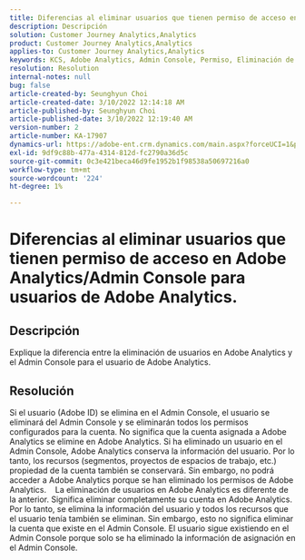 ```yaml
---
title: Diferencias al eliminar usuarios que tienen permiso de acceso en Adobe Analytics/Admin Console para usuarios de Adobe Analytics.
description: Descripción
solution: Customer Journey Analytics,Analytics
product: Customer Journey Analytics,Analytics
applies-to: Customer Journey Analytics,Analytics
keywords: KCS, Adobe Analytics, Admin Console, Permiso, Eliminación de usuarios, Eliminación de usuarios
resolution: Resolution
internal-notes: null
bug: false
article-created-by: Seunghyun Choi
article-created-date: 3/10/2022 12:14:18 AM
article-published-by: Seunghyun Choi
article-published-date: 3/10/2022 12:19:40 AM
version-number: 2
article-number: KA-17907
dynamics-url: https://adobe-ent.crm.dynamics.com/main.aspx?forceUCI=1&pagetype=entityrecord&etn=knowledgearticle&id=ac67bd03-07a0-ec11-b400-0022480b0a3e
exl-id: 9df9c88b-477a-4314-812d-fc2790a36d5c
source-git-commit: 0c3e421beca46d9fe1952b1f98538a50697216a0
workflow-type: tm+mt
source-wordcount: '224'
ht-degree: 1%

---
```


# Diferencias al eliminar usuarios que tienen permiso de acceso en Adobe Analytics/Admin Console para usuarios de Adobe Analytics.

## Descripción


Explique la diferencia entre la eliminación de usuarios en Adobe Analytics y el Admin Console para el usuario de Adobe Analytics.


## Resolución


Si el usuario (Adobe ID) se elimina en el Admin Console, el usuario se eliminará del Admin Console y se eliminarán todos los permisos configurados para la cuenta.
No significa que la cuenta asignada a Adobe Analytics se elimine en Adobe Analytics. Si ha eliminado un usuario en el Admin Console, Adobe Analytics conserva la información del usuario.
Por lo tanto, los recursos (segmentos, proyectos de espacios de trabajo, etc.) propiedad de la cuenta también se conservará.
Sin embargo, no podrá acceder a Adobe Analytics porque se han eliminado los permisos de Adobe Analytics.
  
La eliminación de usuarios en Adobe Analytics es diferente de la anterior. Significa eliminar completamente su cuenta en Adobe Analytics.
Por lo tanto, se elimina la información del usuario y todos los recursos que el usuario tenía también se eliminan.
Sin embargo, esto no significa eliminar la cuenta que existe en el Admin Console. El usuario sigue existiendo en el Admin Console porque solo se ha eliminado la información de asignación en el Admin Console.
